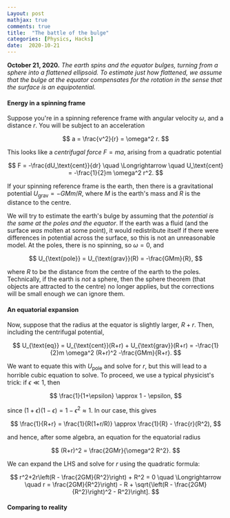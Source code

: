 ```yaml
---
Layout: post
mathjax: true
comments: true
title:  "The battle of the bulge"
categories: [Physics, Hacks]
date:  2020-10-21
---
```


**October 21, 2020.** *The earth spins and the equator bulges, turning
  from a sphere into a flattened ellipsoid. To estimate just how
  flattened, we assume that the bulge at the equator compensates for
  the rotation in the sense that the surface is an equipotential.*

#### Energy in a spinning frame

Suppose you're in a spinning reference frame with angular velocity
$\omega$, and a distance $r$.
You will be subject to an acceleration

$$
a = \frac{v^2}{r} = \omega^2 r.
$$

This looks like a *centrifugal force* $F = ma$, arising from a quadratic
potential

$$
F = -\frac{dU_\text{cent}}{dr} \quad \Longrightarrow \quad U_\text{cent} = -\frac{1}{2}m
\omega^2 r^2.
$$

If your spinning reference frame is the earth, then there is a
gravitational potential $U_\text{grav} = -GMm/R$, where $M$ is the
earth's mass and $R$ is the distance to the centre.

We will try to estimate the earth's bulge by assuming that the
*potential is the same at the poles and the equator*.
If the earth was a fluid (and the surface *was* molten at some point),
it would redistribute itself if there were differences in potential
across the surface, so this is not an unreasonable model.
At the poles, there is no spinning, so $\omega = 0$, and

$$
U_{\text{pole}} = U_{\text{grav}}(R) = -\frac{GMm}{R},
$$

where $R$ to be the distance from the centre of the earth to the
poles.
Technically, if the earth is *not* a sphere, then the sphere theorem
(that objects are attracted to the centre) no longer applies, but the
corrections will be small enough we can ignore them.

#### An equatorial expansion

Now, suppose that the radius at the equator is slightly larger, $R +
r$.
Then, including the centrifugal potential,

$$
U_{\text{eq}} = U_{\text{cent}}(R+r) + U_{\text{grav}}(R+r) = -\frac{1}{2}m
\omega^2 (R+r)^2 -\frac{GMm}{R+r}.
$$

We want to equate this with $U_\text{pole}$ and solve for $r$, but
this will lead to a horrible cubic equation to solve.
To proceed, we use a typical physicist's trick: if $\epsilon \ll 1$, then

$$
\frac{1}{1+\epsilon} \approx 1 - \epsilon,
$$

since $(1+\epsilon)(1-\epsilon) = 1 - \epsilon^2 \approx 1$.
In our case, this gives

$$
\frac{1}{R+r} = \frac{1}{R(1+r/R)} \approx \frac{1}{R} - \frac{r}(R^2),
$$

and hence, after some algebra, an equation for the equatorial radius

$$
(R+r)^2 = \frac{2GMr}{\omega^2 R^2}.
$$

We can expand the LHS and solve for $r$ using the quadratic formula:

$$
r^2+2r\left(R - \frac{2GM}{R^2}\right) + R^2 = 0 \quad
\Longrightarrow \quad r =
\frac{2GM}{R^2}\right) - R + \sqrt{\left(R - \frac{2GM}{R^2}\right)^2 - R^2}\right].
$$

#### Comparing to reality
